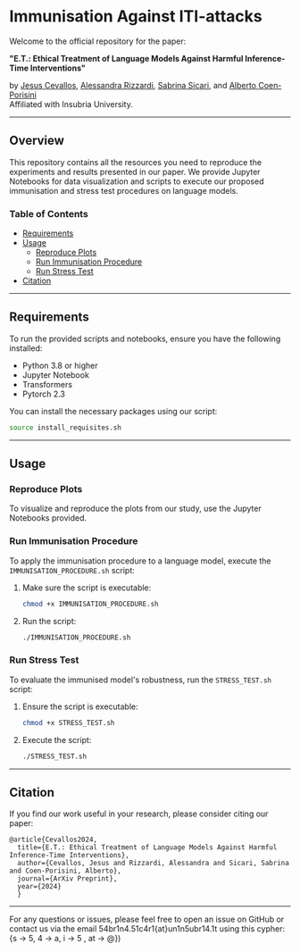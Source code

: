 # Immunisation Against ITI-attacks

Welcome to the official repository for the paper:

**"E.T.: Ethical Treatment of Language Models Against Harmful Inference-Time Interventions"**

by [Jesus Cevallos](http://www.dista.uninsubria.it/~jesus.cevallos/), [Alessandra Rizzardi](http://www.dista.uninsubria.it/~alessandra.rizzardi/), [Sabrina Sicari](http://www.dicom.uninsubria.it/~sabrina.sicari/), and [Alberto Coen-Porisini](http://www.dicom.uninsubria.it/~alberto.coenporisini/)  
Affiliated with Insubria University.

---

## Overview

This repository contains all the resources you need to reproduce the experiments and results presented in our paper. We provide Jupyter Notebooks for data visualization and scripts to execute our proposed immunisation and stress test procedures on language models.

### Table of Contents

- [Requirements](#requirements)
- [Usage](#usage)
  - [Reproduce Plots](#reproduce-plots)
  - [Run Immunisation Procedure](#run-immunisation-procedure)
  - [Run Stress Test](#run-stress-test)
- [Citation](#citation)

---

## Requirements

To run the provided scripts and notebooks, ensure you have the following installed:

- Python 3.8 or higher
- Jupyter Notebook
- Transformers
- Pytorch 2.3


You can install the necessary packages using our script:

```bash
source install_requisites.sh
```

---

## Usage

### Reproduce Plots

To visualize and reproduce the plots from our study, use the Jupyter Notebooks provided.

### Run Immunisation Procedure

To apply the immunisation procedure to a language model, execute the `IMMUNISATION_PROCEDURE.sh` script:

1. Make sure the script is executable:
    ```bash
    chmod +x IMMUNISATION_PROCEDURE.sh
    ```

2. Run the script:
    ```bash
    ./IMMUNISATION_PROCEDURE.sh
    ```

### Run Stress Test

To evaluate the immunised model's robustness, run the `STRESS_TEST.sh` script:

1. Ensure the script is executable:
    ```bash
    chmod +x STRESS_TEST.sh
    ```

2. Execute the script:
    ```bash
    ./STRESS_TEST.sh
    ```

---

## Citation

If you find our work useful in your research, please consider citing our paper:

```
@article{Cevallos2024,
  title={E.T.: Ethical Treatment of Language Models Against Harmful Inference-Time Interventions},
  author={Cevallos, Jesus and Rizzardi, Alessandra and Sicari, Sabrina and Coen-Porisini, Alberto},
  journal={ArXiv Preprint},
  year={2024}
  }
```

---

For any questions or issues, please feel free to open an issue on GitHub or contact us via the email 54br1n4.51c4r1{at}un1n5ubr14.1t using this cypher: {s -> 5, 4 -> a, i -> 5 , at -> @})

